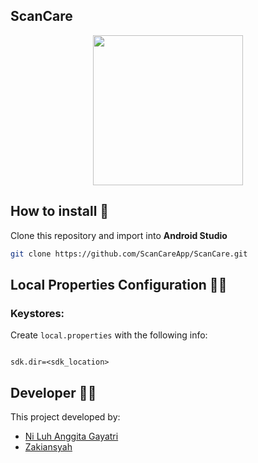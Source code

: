 ## ScanCare

<p align="center">
  <img width="240" src="https://github.com/ScanCareApp/ScanCare/assets/101720356/b42b98b4-e1fa-4e51-a5cf-7785ce3413d4">
</p>


## How to install 🔧
Clone this repository and import into **Android Studio**
```bash
git clone https://github.com/ScanCareApp/ScanCare.git
```

## Local Properties Configuration 🧑‍💻
### Keystores:
Create `local.properties` with the following info:
```properties

sdk.dir=<sdk_location>

```

## Developer 👷‍♀
This project developed by:
* [Ni Luh Anggita Gayatri](https://github.com/AnggitaGayatri)
* [Zakiansyah](https://github.com/zakiansyah)
